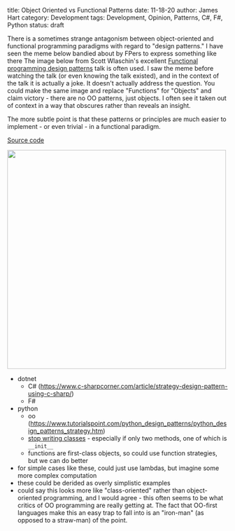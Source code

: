 title: Object Oriented vs Functional Patterns
date: 11-18-20
author: James Hart
category: Development
tags: Development, Opinion, Patterns, C#, F#, Python
status: draft

There is a sometimes strange antagonism between object-oriented and functional programming paradigms with regard to "design patterns."
I have seen the meme below bandied about by FPers to express something like there
The image below from Scott Wlaschin's excellent [Functional programming design patterns](https://www.youtube.com/watch?v=E8I19uA-wGY) talk is often used.
I saw the meme before watching the talk (or even knowing the talk existed), and in the context of the talk it is actually a joke.
It doesn't actually address the question.
You could make the same image and replace "Functions" for "Objects" and claim victory - there are no OO patterns, just objects.
I often see it taken out of context in a way that obscures rather than reveals an insight.

The more subtle point is that these patterns or principles are much easier to implement - or even trivial - in a functional paradigm.

[Source code](https://github.com/jameselliothart/blog-code/tree/master/OOvsFP)


<img src="{static}/images/oo-vs-fp-patterns/patterns.gif" width="500">

- dotnet
  - C# (https://www.c-sharpcorner.com/article/strategy-design-pattern-using-c-sharp/)
  - F#
- python
  - oo (https://www.tutorialspoint.com/python_design_patterns/python_design_patterns_strategy.htm)
  - [stop writing classes](https://www.youtube.com/watch?v=o9pEzgHorH0) - especially if only two methods, one of which is `__init__`
  - functions are first-class objects, so could use function strategies, but we can do better
- for simple cases like these, could just use lambdas, but imagine some more complex computation
- these could be derided as overly simplistic examples
- could say this looks more like "class-oriented" rather than object-oriented programming, and I would agree - this often seems to be what critics of OO programming are really getting at. The fact that OO-first languages make this an easy trap to fall into is an "iron-man" (as opposed to a straw-man) of the point.
